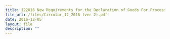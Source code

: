 ```yaml
---
title: 122016 New Requirements for the Declaration of Goods For Processing (GFP)
file_url: /files/Circular_12_2016 (ver 2).pdf
date: 2016-12-05
layout: file
description: ""
---
```





